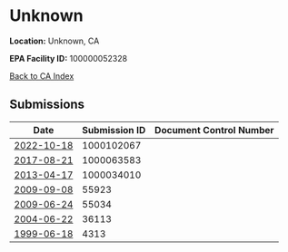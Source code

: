 # Unknown

**Location:** Unknown, CA

**EPA Facility ID:** 100000052328

[Back to CA Index](../../index.md)

## Submissions

| Date | Submission ID | Document Control Number |
|------|--------------|-------------------------|
| [2022-10-18](submissions/1000102067.md) | 1000102067 |  |
| [2017-08-21](submissions/1000063583.md) | 1000063583 |  |
| [2013-04-17](submissions/1000034010.md) | 1000034010 |  |
| [2009-09-08](submissions/55923.md) | 55923 |  |
| [2009-06-24](submissions/55034.md) | 55034 |  |
| [2004-06-22](submissions/36113.md) | 36113 |  |
| [1999-06-18](submissions/4313.md) | 4313 |  |
